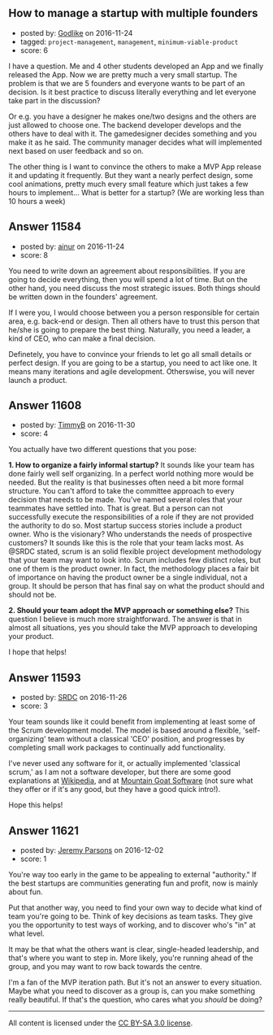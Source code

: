## How to manage a startup with multiple founders

- posted by: [Godlike](https://stackexchange.com/users/6316882/godlike) on 2016-11-24
- tagged: `project-management`, `management`, `minimum-viable-product`
- score: 6

<p>I have a question. Me and 4 other students developed an App and we finally released the App. Now we are pretty much a very small startup. The problem is that we are 5 founders and everyone wants to be part of an decision. Is it best practice to discuss literally everything and let everyone take part in the discussion? </p>

<p>Or e.g. you have a designer he makes one/two designs and the others are just allowed to choose one. The backend developer develops and the others have to deal with it. The gamedesigner decides something and you make it as he said. The community manager decides what will implemented next based on user feedback and so on. </p>

<p>The other thing is I want to convince the others to make a MVP App release it and updating it frequently. But they want a nearly perfect design, some cool animations, pretty much every small feature which just takes a few hours to implement... What is better for a startup? (We are working less than 10 hours a week) </p>



## Answer 11584

- posted by: [ainur](https://stackexchange.com/users/9479796/ainur) on 2016-11-24
- score: 8

<p>You need to write down an agreement about responsibilities. If you are going to decide everything, then you will spend a lot of time. But on the other hand, you need discuss the most strategic issues. Both things should be written down in the founders' agreement.</p>

<p>If I were you, I would choose between you a person responsible for certain area, e.g. back-end or design. Then all others have to trust this person that he/she is going to prepare the best thing. Naturally, you need a leader, a kind of CEO, who can make a final decision.</p>

<p>Definetely, you have to convince your friends to let go all small details or perfect design. If you are going to be a startup, you need to act like one. It means many iterations and agile development. Otherswise, you will never launch a product.</p>



## Answer 11608

- posted by: [TimmyB](https://stackexchange.com/users/8782762/timmyb) on 2016-11-30
- score: 4

<p>You actually have two different questions that you pose:</p>

<p><strong>1.  How to organize a fairly informal startup?</strong> It sounds like your team has done fairly well self organizing.  In a perfect world nothing more would be needed.  But the reality is that businesses often need a bit more formal structure.  You can't afford to take the committee approach to every decision that needs to be made.  You've named several roles that your teammates have settled into.  That is great.  But a person can not successfully execute the responsibilities of a role if they are not provided the authority to do so.  Most startup success stories include a product owner.  Who is the visionary? Who understands the needs of prospective customers?  It sounds like this is the role that your team lacks most.  As @SRDC stated, scrum is an solid flexible project development methodology that your team may want to look into.  Scrum includes few distinct roles, but one of them is the product owner.  In fact, the methodology places a fair bit of importance on having the product owner be a single individual, not a group.  It should be person that has final say on what the product should and should not be. </p>

<p><strong>2. Should your team adopt the MVP approach or something else?</strong> This question I believe is much more straightforward.  The answer is that in almost all situations, yes you should take the MVP approach to developing your product.   </p>

<p>I hope that helps!</p>



## Answer 11593

- posted by: [SRDC](https://stackexchange.com/users/5438059/srdc) on 2016-11-26
- score: 3

<p>Your team sounds like it could benefit from implementing at least some of the Scrum development model. The model is based around a flexible, 'self-organizing' team without a classical 'CEO' position, and progresses by completing small work packages to continually add functionality. </p>

<p>I've never used any software for it, or actually implemented 'classical scrum,' as I am not a software developer, but there are some good explanations at <a href="https://en.wikipedia.org/wiki/Scrum_%28software_development%29" rel="nofollow noreferrer">Wikipedia</a>, and at <a href="https://www.mountaingoatsoftware.com/agile/scrum" rel="nofollow noreferrer">Mountain Goat Software</a> (not sure what they offer or if it's any good, but they have a good quick intro!).</p>

<p>Hope this helps!</p>



## Answer 11621

- posted by: [Jeremy Parsons](https://stackexchange.com/users/497810/jeremy-parsons) on 2016-12-02
- score: 1

<p>You're way too early in the game to be appealing to external "authority." If the best startups are communities generating fun and profit, now is mainly about fun.</p>

<p>Put that another way, you need to find your own way to decide what kind of team you're going to be. Think of key decisions as team tasks. They give you the opportunity to test ways of working, and to discover who's "in" at what level.</p>

<p>It may be that what the others want is clear, single-headed leadership, and that's where you want to step in. More likely, you're running ahead of the group, and you may want to row back towards the centre.</p>

<p>I'm a fan of the MVP iteration path. But it's not an answer to every situation. Maybe what you need to discover as a group is, can you make something really beautiful. If that's the question, who cares what you <em>should</em> be doing?</p>




---

All content is licensed under the [CC BY-SA 3.0 license](https://creativecommons.org/licenses/by-sa/3.0/).
